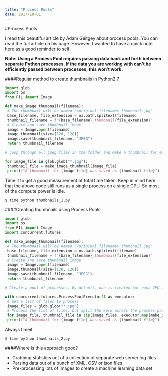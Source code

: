 ```yaml
---
title: "Process Pools"
date: 2017-10-01
---
```


#Process Pools

I read this beautiful article by Adam Geitgey about process pools. You can read the full article on his page. However, I wanted to have a quick note here as a good reminder to self.

**Note: Using a Process Pool requires passing data back and forth between separate Python processes. If the data you are working with can’t be efficiently passed between processes, this won’t work.**

####Regular method to create thumbnails in Python2.7

```python
import glob
import os
from PIL import Image

def make_image_thumbnail(filename):
 # The thumbnail will be named "<original_filename>_thumbnail.jpg"
 base_filename, file_extension = os.path.splitext(filename)
 thumbnail_filename = f"{base_filename}_thumbnail{file_extension}"
 # Create and save thumbnail image
 image = Image.open(filename)
 image.thumbnail(size=(128, 128))
 image.save(thumbnail_filename, "JPEG")
 return thumbnail_filename

# Loop through all jpeg files in the folder and make a thumbnail for each

for image_file in glob.glob("*.jpg"):
 thumbnail_file = make_image_thumbnail(image_file)
 print(f"A thumbnail for {image_file} was saved as {thumbnail_file}")
```


Time it to get a good measurement of total time taken. Keep in mind here that the above code still runs as a single process on a single CPU. So most of the compute power is idle.

```shell
$ time python thumbnails_1.py
```

####Creating thumbnails using Process Pools

```python
import glob
import os
from PIL import Image
import concurrent.futures

def make_image_thumbnail(filename):
 # The thumbnail will be named "<original_filename>_thumbnail.jpg"
 base_filename, file_extension = os.path.splitext(filename)
 thumbnail_filename = f"{base_filename}_thumbnail{file_extension}"
 # Create and save thumbnail image
 image = Image.open(filename)
 image.thumbnail(size=(128, 128))
 image.save(thumbnail_filename, "JPEG")
 return thumbnail_filename

# Create a pool of processes. By default, one is created for each CPU in your machine.

with concurrent.futures.ProcessPoolExecutor() as executor:
 # Get a list of files to process
 image_files = glob.glob("*.jpg")
 # Process the list of files, but split the work across the process pool to use all CPUs!
 for image_file, thumbnail_file in zip(image_files, executor.map(make_image_thumbnail, image_files)):
 print(f"A thumbnail for {image_file} was saved as {thumbnail_file}")
```

Always timeit.

```
$ time python thumbnails_2.py
```


####Where is this approach good?

* Grabbing statistics out of a collection of separate web server log files
* Parsing data out of a bunch of XML, CSV or json files
* Pre-processing lots of images to create a machine learning data set
